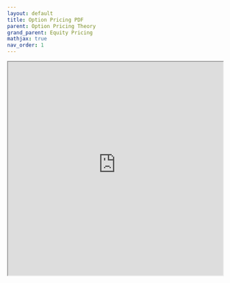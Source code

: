 ```yaml
---
layout: default
title: Option Pricing PDF
parent: Option Pricing Theory
grand_parent: Equity Pricing
mathjax: true
nav_order: 1
---
```


<iframe src="https://raw.githubusercontent.com/asharbutt/pdf_sharing/blob/main/PDF_Files/Option_Pricing.pdf" width="100%" height="500px"></iframe>
